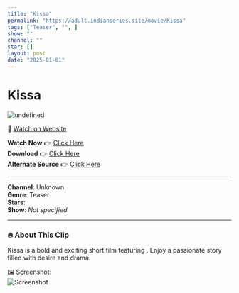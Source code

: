 ```yaml
---
title: "Kissa"
permalink: "https://adult.indianseries.site/movie/Kissa"
tags: ["Teaser", "", ]
show: ""
channel: ""
star: []
layout: post
date: "2025-01-01"
---
```


# Kissa

![undefined](https://desisins.com/wp-content/uploads/2024/07/Kissa-Ullu-DesiSins.com_.jpg)

🔗 [Watch on Website](https://adult.indianseries.site/movie/Kissa)

**Watch Now** 👉 [Click Here](https://adult.indianseries.site/movie/Kissa)  
**Download** 👉 [Click Here](https://adult.indianseries.site/movie/Kissa)  
**Alternate Source** 👉 [Click Here](https://adult.indianseries.site/movie/Kissa)

---

**Channel**: Unknown  
**Genre**: Teaser  
**Stars**:   
**Show**: *Not specified*

---

### 🔥 About This Clip

Kissa is a bold and exciting short film featuring . Enjoy a passionate story filled with desire and drama.
 
🖼️ Screenshot:  
![Screenshot](https://desisins.com/wp-content/uploads/2024/07/Kissa-Ullu-DesiSins.com_.jpg)
